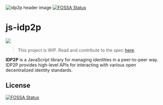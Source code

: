 ![idp2p header image](https://uploads-ssl.webflow.com/5ebcbef3ac4954196dcdc7b5/5f22e627441c167654b742ba_idp2p.jpg)
[![FOSSA Status](https://app.fossa.com/api/projects/git%2Bgithub.com%2Fceramicstudio%2Fjs-idp2p.svg?type=shield)](https://app.fossa.com/projects/git%2Bgithub.com%2Fceramicstudio%2Fjs-idp2p?ref=badge_shield)

# js-idp2p
[![](https://img.shields.io/badge/Chat%20on-Discord-orange.svg?style=flat)](https://discord.gg/XpBAQtX)

> This project is WIP. Read and contribute to the spec [here](https://www.notion.so/threebox/IDP2P-IDW-2-0-e713338a094a44758ce2c3f21cdce27e).

**IDP2P** is a JavaScript library for managing identities in a peer-to-peer way. IDP2P provides high-level APIs for interacting with various open decentralized identity standards.


## License
[![FOSSA Status](https://app.fossa.com/api/projects/git%2Bgithub.com%2Fceramicstudio%2Fjs-idp2p.svg?type=large)](https://app.fossa.com/projects/git%2Bgithub.com%2Fceramicstudio%2Fjs-idp2p?ref=badge_large)